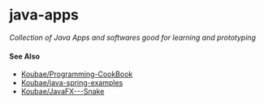 java-apps
=========

_Collection of Java Apps and softwares good for learning and prototyping_

#### See Also 

* [Koubae/Programming-CookBook](https://github.com/Koubae/Programming-CookBook)
* [Koubae/java-spring-examples](https://github.com/Koubae/java-spring-examples)
* [Koubae/JavaFX---Snake](https://github.com/Koubae/JavaFX---Snake)
